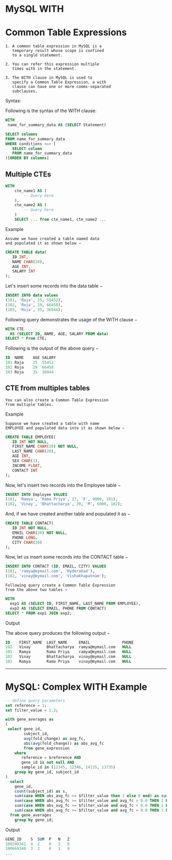 # MySQL WITH
# Common Table Expressions

	1. A common table expression in MySQL is a 
	   temporary result whose scope is confined 
	   to a single statement. 
	
	2. You can refer this expression multiple 
	   times with in the statement.

	3. The WITH clause in MySQL is used to 
	   specify a Common Table Expression, a with 
	   clause can have one or more comms-separated 
	   subclauses.

Syntax:

Following is the syntax of the WITH clause:

~~~SQL
WITH
 name_for_summary_data AS (SELECT Statement)

SELECT columns
FROM name_for_summary_data
WHERE conditions <=> (
   SELECT column
   FROM name_for_summary_data
)[ORDER BY columns]
~~~

## Multiple CTEs

~~~sql
WITH
    cte_name1 AS (
        -- Query here
    ),
    cte_name2 AS (
        -- Query here
    )
    SELECT ... from cte_name1, cte_name2 ...
~~~


Example

	Assume we have created a table named data 
	and populated it as shown below −

~~~sql
CREATE TABLE data(
   ID INT,
   NAME CHAR(20),
   AGE INT,
   SALARY INT
);
~~~

Let's insert some records into the data table −

~~~sql
INSERT INTO data values 
(101, 'Raja', 25, 55452),
(102, 'Roja', 29, 66458),
(103, 'Roja', 35, 36944);
~~~

Following query demonstrates the usage of the WITH clause −

~~~sql
WITH CTE 
  AS (SELECT ID, NAME, AGE, SALARY FROM data)
SELECT * From CTE; 
~~~

Following is the output of the above query −

~~~sql
ID	NAME	AGE	SALARY
101	Raja	25	55452
102	Roja	29	66458
103	Roja	35	36944
~~~

## CTE from multiples tables

	You can also create a Common Table Expression 
	from multiple tables.

Example

	Suppose we have created a table with name 
	EMPLOYEE and populated data into it as shown below −

~~~sql
CREATE TABLE EMPLOYEE(
   ID INT NOT NULL,
   FIRST_NAME CHAR(20) NOT NULL,
   LAST_NAME CHAR(20),
   AGE INT,
   SEX CHAR(1),
   INCOME FLOAT,
   CONTACT INT
);
~~~

Now, let's insert two records into the Employee table −

~~~sql
INSERT INTO Employee VALUES
(101, 'Ramya', 'Rama Priya', 27, 'F', 9000, 101),
(102, 'Vinay', 'Bhattacharya', 20, 'M', 6000, 102);
~~~

And, if we have created another table and populated it as −

~~~sql
CREATE TABLE CONTACT(
   ID INT NOT NULL,
   EMAIL CHAR(20) NOT NULL,
   PHONE LONG,
   CITY CHAR(20)
);
~~~

Now, let us insert some records into the CONTACT table −

~~~sql
INSERT INTO CONTACT (ID, EMAIL, CITY) VALUES
(101, 'ramya@mymail.com', 'Hyderabad'),
(102, 'vinay@mymail.com', 'Vishakhapatnam');
~~~

	Following query create a Common Table Expression 
	from the above two tables −

~~~sql
WITH 
  exp1 AS (SELECT ID, FIRST_NAME, LAST_NAME FROM EMPLOYEE),
  exp2 AS (SELECT EMAIL, PHONE FROM CONTACT)
SELECT * FROM exp1 JOIN exp2;
~~~

Output

The above query produces the following output −

~~~sql
ID    FIRST_NAME  LAST_NAME     EMAIL              PHONE
102   Vinay       Bhattacharya  ramya@mymail.com   NULL
101   Ramya       Rama Priya    ramya@mymail.com   NULL
102   Vinay       Bhattacharya  vinay@mymail.com   NULL
101   Ramya       Rama Priya    vinay@mymail.com   NULL
~~~

------

# MySQL: Complex WITH Example

~~~sql
-- define query parameters
set reference = 1;
set filter_value = 1.2;

with gene_averages as 
(
 select gene_id, 
        subject_id, 
        avg(fold_change) as avg_fc, 
        abs(avg(fold_change)) as abs_avg_fc 
        from gene_expression
    where  
       reference = $reference AND 
       gene_id is not null AND 
       sample_id in (12345, 12346, 14135, 13735)
    group by gene_id, subject_id
) 
  select 
    gene_id, 
    count(subject_id) as s,
    sum(case WHEN abs_avg_fc >= $filter_value then 1 else 0 end) as sum,
    sum(case WHEN abs_avg_fc >= $filter_value and avg_fc > 0.0 THEN 1 ELSE 0 end) as p, 
    sum(case WHEN abs_avg_fc >= $filter_value and avg_fc < 0.0 THEN 1 ELSE 0 end) as n, 
    sum(case WHEN abs_avg_fc >= $filter_value and avg_fc = 0.0 THEN 1 ELSE 0 end) as z
  from gene_averages 
    group by gene_id;
~~~

Output

~~~sql
GENE_ID    S  SUM  P   N   Z
100289341  4  2    0   2   0
100669346  3  2    0   1   0
...
~~~

